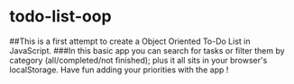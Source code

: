 # todo-list-oop
##This is a first attempt to create a Object Oriented To-Do List in JavaScript.
###In this basic app you can search for tasks or filter them by category (all/completed/not finished); plus it all sits in your browser's localStorage.
Have fun adding your priorities with the app !
